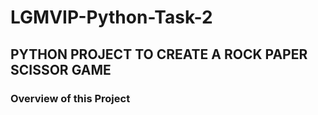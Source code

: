# LGMVIP-Python-Task-2

## PYTHON PROJECT TO CREATE A ROCK PAPER SCISSOR GAME

### Overview of this Project
